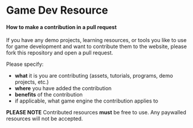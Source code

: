 # Game Dev Resource

#### How to make a contribution in a pull request
If you have any demo projects, learning resources, or tools you like to use for game development and want to contribute them to the website, please fork this repository and open a pull request.

Please specify:
- **what** it is you are contributing (assets, tutorials, programs, demo projects, etc.)
- **where** you have added the contribution
- **benefits** of the contribution
- if applicable, what game engine the contribution applies to

**PLEASE NOTE**
Contributed resources **must** be free to use. Any paywalled resources will not be accepted.